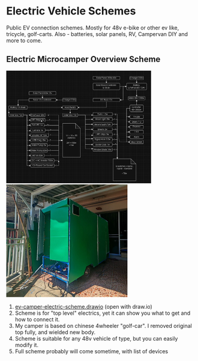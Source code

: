 # Electric Vehicle Schemes
Public EV connection schemes. Mostly for 48v e-bike or other ev like, tricycle, golf-carts. 
Also - batteries, solar panels, RV, Campervan DIY and more to come.

## Electric Microcamper Overview Scheme
<a href="https://github.com/diviatrix/electric-vehicle-schemes/blob/main/ev-rv-vehicle/ev-rv-vehicle-electric-scheme.png"> <img src="https://github.com/diviatrix/electric-vehicle-schemes/blob/main/ev-rv-vehicle/ev-rv-vehicle-electric-scheme.png" alt="EV Microcamper Overview Electrikc Scheme" height="300" target="_blank"></a><img src ="https://github.com/diviatrix/electric-vehicle-schemes/blob/main/ev-rv-vehicle/pic.jpg" alt="EV Microcamper RV in progress" height="300">

1. [ev-camper-electric-scheme.drawio](https://github.com/diviatrix/electric-vehicle-schemes/blob/main/ev-rv-vehicle/ev-camper-electric-scheme.drawio) (open with draw.io)
2. Scheme is for "top level" electrics, yet it can show you what to get and how to connect it.
3. My camper is based on chinese 4wheeler "golf-car". I removed original top fully, and wielded new body.
4. Scheme is suitable for any 48v vehicle of type, but you can easily modify it.
5. Full scheme probably will come sometime, with list of devices
